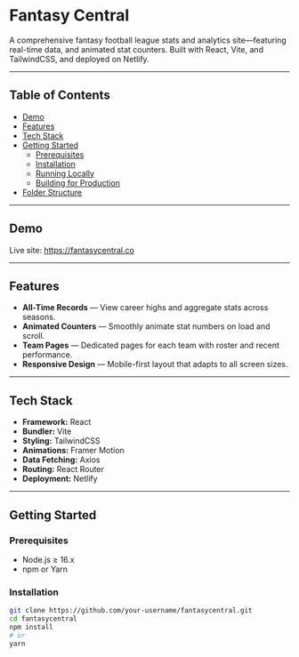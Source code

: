# Fantasy Central

A comprehensive fantasy football league stats and analytics site—featuring real-time data, and animated stat counters. Built with React, Vite, and TailwindCSS, and deployed on Netlify.

---

## Table of Contents

- [Demo](#demo)  
- [Features](#features)  
- [Tech Stack](#tech-stack)  
- [Getting Started](#getting-started)  
  - [Prerequisites](#prerequisites)  
  - [Installation](#installation)  
  - [Running Locally](#running-locally)  
  - [Building for Production](#building-for-production)  
- [Folder Structure](#folder-structure)  


---

## Demo

Live site: https://fantasycentral.co

---

## Features

- **All-Time Records** — View career highs and aggregate stats across seasons.  
- **Animated Counters** — Smoothly animate stat numbers on load and scroll.    
- **Team Pages** — Dedicated pages for each team with roster and recent performance.  
- **Responsive Design** — Mobile-first layout that adapts to all screen sizes.  

---

## Tech Stack

- **Framework:** React  
- **Bundler:** Vite  
- **Styling:** TailwindCSS  
- **Animations:** Framer Motion  
- **Data Fetching:** Axios  
- **Routing:** React Router  
- **Deployment:** Netlify  

---

## Getting Started

### Prerequisites

- Node.js ≥ 16.x  
- npm or Yarn  

### Installation

```bash
git clone https://github.com/your-username/fantasycentral.git
cd fantasycentral
npm install
# or
yarn
```